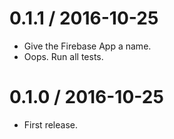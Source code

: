 
0.1.1 / 2016-10-25
==================

  * Give the Firebase App a name.
  * Oops. Run all tests.

0.1.0 / 2016-10-25
==================

* First release.
